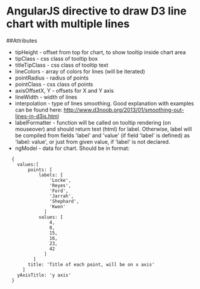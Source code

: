 AngularJS directive to draw D3 line chart with multiple lines
=============================================================
##Attributes

 - tipHeight - offset from top for chart, to show tooltip inside chart area
 - tipClass - css class of tooltip box
 - titleTipClass - css class of tooltip text
 - lineColors - array of colors for lines (will be iterated)
 - pointRadius - radius of points
 - pointClass - css class of points
 - axisOffsetX, Y - offsets for X and Y axis
 - lineWidth - width of lines
 - interpolation - type of lines smoothing. Good explanation with examples can be found here: http://www.d3noob.org/2013/01/smoothing-out-lines-in-d3js.html
 - labelFormatter - function will be called on tooltip rendering (on mouseover) and should return text (html) for label. Otherwise, label will be compiled from fields 'label' and 'value' (if field 'label' is defined) as 'label: value', or just from given value, if 'label' is not declared.
 - ngModel - data for chart. Should be in format:
```
  {
    values:[
        points: [
            labels: [
                'Locke',
                'Reyes',
                'Ford',
                'Jarrah',
                'Shephard',
                'Kwon'
              ]
            values: [
                4,
                8,
                15,
                16,
                23,
                42
              ]
          ]
        title: 'Title of each point, will be on x axis'
      ]
    yAxisTitle: 'y axis'
  }
```